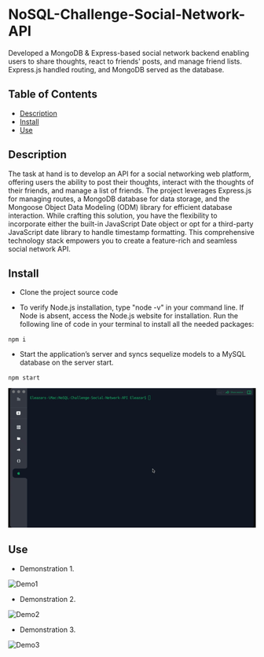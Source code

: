 # NoSQL-Challenge-Social-Network-API
Developed a MongoDB &amp; Express-based social network backend enabling users to share thoughts, react to friends' posts, and manage friend lists. Express.js handled routing, and MongoDB served as the database.

## Table of Contents
* [Description](#description)
* [Install](#install)
* [Use](#use)

## Description
The task at hand is to develop an API for a social networking web platform, offering users the ability to post their thoughts, interact with the thoughts of their friends, and manage a list of friends. The project leverages Express.js for managing routes, a MongoDB database for data storage, and the Mongoose Object Data Modeling (ODM) library for efficient database interaction. While crafting this solution, you have the flexibility to incorporate either the built-in JavaScript Date object or opt for a third-party JavaScript date library to handle timestamp formatting. This comprehensive technology stack empowers you to create a feature-rich and seamless social network API.

## Install
* Clone the project source code

* To verify Node.js installation, type "node -v" in your command line. If Node is absent, access the Node.js website for installation. Run the following line of code in your terminal to install all the needed packages: 
```
npm i 
```

* Start the application’s server and syncs sequelize models to a MySQL database on the server start.
```
npm start
```
![Start the application’s server](./images/image1.gif)

## Use
* Demonstration 1.  

![Demo1](./images/image4.gif)  

* Demonstration 2.  

![Demo2](./images/image4.gif) 

* Demonstration 3.  

![Demo3](./images/image4.gif)